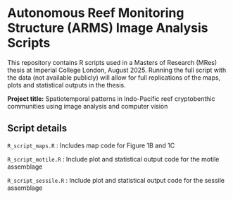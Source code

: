# Autonomous Reef Monitoring Structure (ARMS) Image Analysis Scripts
This repository contains R scripts used in a Masters of Research (MRes) thesis at Imperial College London, August 2025.
Running the full script with the data (not available publicly) will allow for full replications of the maps, plots and statistical outputs in the thesis.

**Project title:** Spatiotemporal patterns in Indo-Pacific reef cryptobenthic communities using image analysis and computer vision

## Script details
``R_script_maps.R`` : Includes map code for Figure 1B and 1C

``R_script_motile.R`` : Include plot and statistical output code for the motile assemblage

``R_script_sessile.R`` : Include plot and statistical output code for the sessile assemblage
